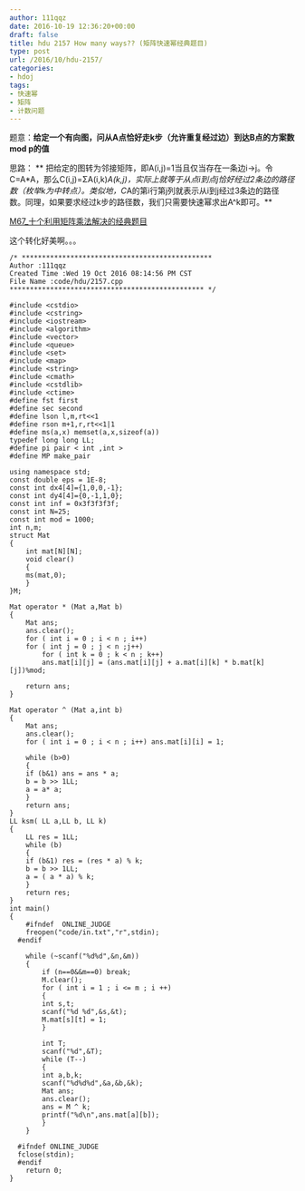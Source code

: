 ```yaml
---
author: 111qqz
date: 2016-10-19 12:36:20+00:00
draft: false
title: hdu 2157 How many ways?? (矩阵快速幂经典题目)
type: post
url: /2016/10/hdu-2157/
categories:
- hdoj
tags:
- 快速幂
- 矩阵
- 计数问题
---
```


题意：**给定一个有向图，问从A点恰好走k步（允许重复经过边）到达B点的方案数mod p的值**

思路：
** 把给定的图转为邻接矩阵，即A(i,j)=1当且仅当存在一条边i->j。令C=A*A，那么C(i,j)=ΣA(i,k)*A(k,j)，实际上就等于从点i到点j恰好经过2条边的路径数（枚举k为中转点）。类似地，C*A的第i行第j列就表示从i到j经过3条边的路径数。同理，如果要求经过k步的路径数，我们只需要快速幂求出A^k即可。**

[M67_十个利用矩阵乘法解决的经典题目](http://www.matrix67.com/blog/archives/276)

这个转化好美啊。。。



    
    /* ***********************************************
    Author :111qqz
    Created Time :Wed 19 Oct 2016 08:14:56 PM CST
    File Name :code/hdu/2157.cpp
    ************************************************ */
    
    #include <cstdio>
    #include <cstring>
    #include <iostream>
    #include <algorithm>
    #include <vector>
    #include <queue>
    #include <set>
    #include <map>
    #include <string>
    #include <cmath>
    #include <cstdlib>
    #include <ctime>
    #define fst first
    #define sec second
    #define lson l,m,rt<<1
    #define rson m+1,r,rt<<1|1
    #define ms(a,x) memset(a,x,sizeof(a))
    typedef long long LL;
    #define pi pair < int ,int >
    #define MP make_pair
    
    using namespace std;
    const double eps = 1E-8;
    const int dx4[4]={1,0,0,-1};
    const int dy4[4]={0,-1,1,0};
    const int inf = 0x3f3f3f3f;
    const int N=25;
    const int mod = 1000;
    int n,m;
    struct Mat
    {
        int mat[N][N];
        void clear()
        {
    	ms(mat,0);
        }
    }M;
    
    Mat operator * (Mat a,Mat b)
    {
        Mat ans;
        ans.clear();
        for ( int i = 0 ; i < n ; i++)
    	for ( int j = 0 ; j < n ;j++)
    	    for ( int k = 0 ; k < n ; k++)
    		ans.mat[i][j] = (ans.mat[i][j] + a.mat[i][k] * b.mat[k][j])%mod;
    
        return ans;
    }
    
    Mat operator ^ (Mat a,int b)
    {
        Mat ans;
        ans.clear();
        for ( int i = 0 ; i < n ; i++) ans.mat[i][i] = 1;
    
        while (b>0)
        {
    	if (b&1) ans = ans * a;
    	b = b >> 1LL;
    	a = a* a;
        }
        return ans;
    }
    LL ksm( LL a,LL b, LL k)
    {
        LL res = 1LL;
        while (b)
        {
    	if (b&1) res = (res * a) % k;
    	b = b >> 1LL;
    	a = ( a * a) % k;
        }
        return res;
    }
    int main()
    {
    	#ifndef  ONLINE_JUDGE 
    	freopen("code/in.txt","r",stdin);
      #endif
    
    	while (~scanf("%d%d",&n,&m))
    	{
    	    if (n==0&&m==0) break;
    	    M.clear();
    	    for ( int i = 1 ; i <= m ; i ++)
    	    {
    		int s,t;
    		scanf("%d %d",&s,&t);
    		M.mat[s][t] = 1;
    	    }
    
    	    int T;
    	    scanf("%d",&T);
    	    while (T--)
    	    {
    		int a,b,k;
    		scanf("%d%d%d",&a,&b,&k);
    		Mat ans;
    		ans.clear();
    		ans = M ^ k;
    		printf("%d\n",ans.mat[a][b]);
    	    }
    	}
    
      #ifndef ONLINE_JUDGE  
      fclose(stdin);
      #endif
        return 0;
    }
    





